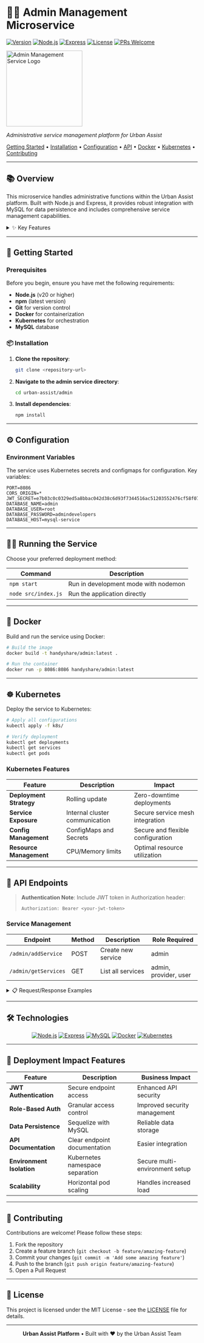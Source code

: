 # <div align="center">

# 👨‍💼 Admin Management Microservice

[![Version](https://img.shields.io/badge/version-1.0.0-blue.svg)](https://github.com/username/urban-assist)
[![Node.js](https://img.shields.io/badge/Node.js-20-green.svg)](https://nodejs.org/)
[![Express](https://img.shields.io/badge/Express-4.21-lightgrey.svg)](https://expressjs.com/)
[![License](https://img.shields.io/badge/license-MIT-red.svg)](LICENSE)
[![PRs Welcome](https://img.shields.io/badge/PRs-welcome-brightgreen.svg)](http://makeapullrequest.com)

<img src="https://via.placeholder.com/200?text=Admin+Management" alt="Admin Management Service Logo" width="200"/>

*Administrative service management platform for Urban Assist*

[Getting Started](#-getting-started) •
[Installation](#-installation) •
[Configuration](#-configuration) •
[API](#-api-endpoints) •
[Docker](#-docker) •
[Kubernetes](#-kubernetes) •
[Contributing](#-contributing)

</div>

---

## 📚 Overview

This microservice handles administrative functions within the Urban Assist platform. Built with Node.js and Express, it provides robust integration with MySQL for data persistence and includes comprehensive service management capabilities.

<details>
<summary>✨ Key Features</summary>

- **Service Management** - Complete CRUD operations for platform services
- **JWT Authentication** - Secure endpoints with token-based authentication
- **Role-Based Authorization** - Granular access control for administrators
- **MySQL Integration** - Sequelize ORM with MySQL
- **Kubernetes Ready** - Containerized deployment with full K8s support
- **High Availability** - Support for horizontal scaling
- **Configuration Management** - Externalized configuration via ConfigMaps and Secrets

</details>

---

## 🚀 Getting Started

### Prerequisites

Before you begin, ensure you have met the following requirements:

- **Node.js** (v20 or higher)
- **npm** (latest version)
- **Git** for version control
- **Docker** for containerization
- **Kubernetes** for orchestration
- **MySQL** database

### 📦 Installation

1. **Clone the repository**:
   ```bash
   git clone <repository-url>
   ```

2. **Navigate to the admin service directory**:
   ```bash
   cd urban-assist/admin
   ```

3. **Install dependencies**:
   ```bash
   npm install
   ```

---

## ⚙️ Configuration

### Environment Variables

The service uses Kubernetes secrets and configmaps for configuration. Key variables:

```plaintext
PORT=8086
CORS_ORIGIN=*
JWT_SECRET=e7b03c0c0329ed5a8bbac042d38c6d93f7344516ac51203552476cf58f07b62c
DATABASE_NAME=admin
DATABASE_USER=root
DATABASE_PASSWORD=admindevelopers
DATABASE_HOST=mysql-service
```

---

## 🏃‍♂️ Running the Service

Choose your preferred deployment method:

| Command | Description |
|---------|-------------|
| `npm start` | Run in development mode with nodemon |
| `node src/index.js` | Run the application directly |

---

## 🐳 Docker

Build and run the service using Docker:

```bash
# Build the image
docker build -t handyshare/admin:latest .

# Run the container
docker run -p 8086:8086 handyshare/admin:latest
```

---

## ☸️ Kubernetes

Deploy the service to Kubernetes:

```bash
# Apply all configurations
kubectl apply -f k8s/

# Verify deployment
kubectl get deployments
kubectl get services
kubectl get pods
```

### Kubernetes Features

| Feature | Description | Impact |
|---------|-------------|--------|
| **Deployment Strategy** | Rolling update | Zero-downtime deployments |
| **Service Exposure** | Internal cluster communication | Secure service mesh integration |
| **Config Management** | ConfigMaps and Secrets | Secure and flexible configuration |
| **Resource Management** | CPU/Memory limits | Optimal resource utilization |

---

## 📡 API Endpoints

> **Authentication Note**: Include JWT token in Authorization header:
> ```
> Authorization: Bearer <your-jwt-token>
> ```

### Service Management
| Endpoint | Method | Description | Role Required |
|----------|--------|-------------|---------------|
| `/admin/addService` | POST | Create new service | admin |
| `/admin/getServices` | GET | List all services | admin, provider, user |

<details>
<summary>📋 Request/Response Examples</summary>

#### Create Service
```http
POST /admin/addService
Authorization: Bearer <your-jwt-token>
Content-Type: application/json

Request:
{
    "serviceName": "Plumbing",
    "description": "Professional plumbing services",
    "image": "plumbing.jpg"
}

Response:
{
    "statusCode": 201,
    "data": {
        "serviceName": "Plumbing",
        "description": "Professional plumbing services",
        "image": "plumbing.jpg"
    },
    "message": "Service Plumbing created successfully"
}
```

#### List Services
```http
GET /admin/getServices
Authorization: Bearer <your-jwt-token>

Response:
{
    "statusCode": 200,
    "data": [
        {
            "id": 1,
            "serviceName": "Plumbing",
            "description": "Professional plumbing services",
            "image": "plumbing.jpg"
        }
    ],
    "message": "Services fetched successfully"
}
```
</details>

---

## 🛠 Technologies

<div align="center">

[![Node.js](https://img.shields.io/badge/Node.js-339933?style=for-the-badge&logo=nodedotjs&logoColor=white)](https://nodejs.org/)
[![Express](https://img.shields.io/badge/Express-000000?style=for-the-badge&logo=express&logoColor=white)](https://expressjs.com/)
[![MySQL](https://img.shields.io/badge/MySQL-4479A1?style=for-the-badge&logo=mysql&logoColor=white)](https://www.mysql.com/)
[![Docker](https://img.shields.io/badge/Docker-2496ED?style=for-the-badge&logo=docker&logoColor=white)](https://www.docker.com/)
[![Kubernetes](https://img.shields.io/badge/Kubernetes-326CE5?style=for-the-badge&logo=kubernetes&logoColor=white)](https://kubernetes.io/)

</div>

---

## 🚢 Deployment Impact Features

| Feature | Description | Business Impact |
|---------|-------------|----------------|
| **JWT Authentication** | Secure endpoint access | Enhanced API security |
| **Role-Based Auth** | Granular access control | Improved security management |
| **Data Persistence** | Sequelize with MySQL | Reliable data storage |
| **API Documentation** | Clear endpoint documentation | Easier integration |
| **Environment Isolation** | Kubernetes namespace separation | Secure multi-environment setup |
| **Scalability** | Horizontal pod scaling | Handles increased load |

---

## 👥 Contributing

Contributions are welcome! Please follow these steps:

1. Fork the repository
2. Create a feature branch (`git checkout -b feature/amazing-feature`)
3. Commit your changes (`git commit -m 'Add some amazing feature'`)
4. Push to the branch (`git push origin feature/amazing-feature`)
5. Open a Pull Request

---

## 📄 License

This project is licensed under the MIT License - see the [LICENSE](LICENSE) file for details.

---

<div align="center">

**Urban Assist Platform** • Built with ❤️ by the Urban Assist Team

</div>